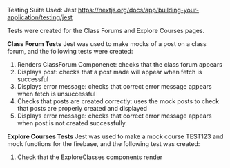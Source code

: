 Testing Suite Used: Jest 
https://nextjs.org/docs/app/building-your-application/testing/jest

Tests were created for the Class Forums and Explore Courses pages. 

**Class Forum Tests**
Jest was used to make mocks of a post on a class forum, and the following tests were created:
1. Renders ClassForum Componenet: checks that the class forum appears
2. Displays post: checks that a post made will appear when fetch is successful
3. Displays error message: checks that correct error message appears when fetch is unsuccessful
4. Checks that posts are created correctly: uses the mock posts to check that posts are properly created and displayed
5. Displays error message: checks that correct error message appears when post is not created successfully.

**Explore Courses Tests**
Jest was used to make a mock course TEST123 and mock functions for the firebase, and the following test was created:
1. Check that the ExploreClasses components render
